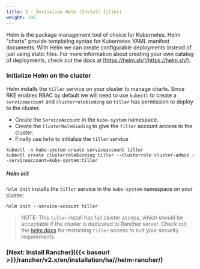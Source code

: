 ```yaml
---
title: 3 - Initialize Helm (Install tiller)
weight: 195
---
```


Helm is the package management tool of choice for Kubernetes. Helm "charts" provide templating syntax for Kubernetes YAML manifest documents. With Helm we can create configurable deployments instead of just using static files. For more information about creating your own catalog of deployments, check out the docs at [https://helm.sh/](https://helm.sh/).

### Initialize Helm on the cluster

Helm installs the `tiller` service on your cluster to manage charts. Since RKE enables RBAC by default we will need to use `kubectl` to create a `serviceaccount` and `clusterrolebinding` so `tiller` has permission to deploy to the cluster.

* Create the `ServiceAccount` in the `kube-system` namespace.
* Create the `ClusterRoleBinding` to give the `tiller` account access to the cluster.
* Finally use `helm` to initialize the `tiller` service

```
kubectl -n kube-system create serviceaccount tiller
kubectl create clusterrolebinding tiller --clusterrole cluster-admin --serviceaccount=kube-system:tiller
```

##### Helm init

`helm init` installs the `tiller` service in the `kube-system` namespace on your cluster.

```
helm init --service-account tiller
```

> NOTE: This `tiller` install has full cluster access, which should be acceptable if the cluster is dedicated to Rancher server. Check out the [helm docs](https://docs.helm.sh/using_helm/#role-based-access-control) for restricting `tiller` access to suit your security requirements.

### [Next: Install Rancher]({{< baseurl >}}/rancher/v2.x/en/installation/ha//helm-rancher/)